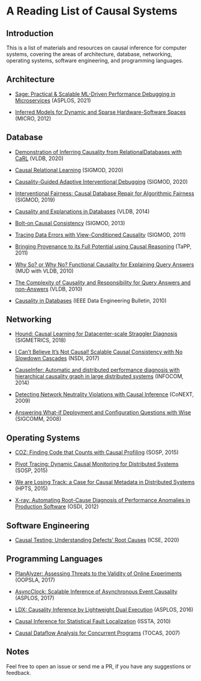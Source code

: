 # A Reading List of Causal Systems

## Introduction

This is a list of materials and resources on causal inference for computer systems, covering the areas of architecture, database, networking, operating systems, software engineering, and programming languages.


## Architecture

* [Sage: Practical & Scalable ML-Driven Performance Debugging in Microservices](https://asplos-conference.org/abstracts/asplos21-paper85-extended_abstract.pdf) (ASPLOS, 2021)

* [Inferred Models for Dynamic and Sparse Hardware-Software Spaces](https://www.seas.upenn.edu/~leebcc/documents/wu2012-micro.pdf) (MICRO, 2012)


## Database 

* [Demonstration of Inferring Causality from RelationalDatabases with CaRL](http://www.vldb.org/pvldb/vol13/p2985-kayali.pdf) (VLDB, 2020) 

* [Causal Relational Learning](https://users.cs.duke.edu/~sudeepa/papers/CARL-SIGMOD2020.pdf) (SIGMOD, 2020) 

* [Causality-Guided Adaptive Interventional Debugging](https://people.cs.umass.edu/~ameli/projects/causality/papers/aid.pdf) (SIGMOD, 2020) 

* [Interventional Fairness: Causal Database Repair for Algorithmic Fairness](https://dl.acm.org/doi/10.1145/3299869.3319901) (SIGMOD, 2019) 

* [Causality and Explanations in Databases](http://www.vldb.org/pvldb/vol7/p1715-meliou.pdf) (VLDB, 2014) 

* [Bolt-on Causal Consistency](https://people.eecs.berkeley.edu/~alig/papers/bolt-on-causal-consistency) (SIGMOD, 2013) 

* [Tracing Data Errors with View-Conditioned Causality](https://people.cs.umass.edu/~ameli/projects/causality/papers/sigmod320-Meliou.pdf) (SIGMOD, 2011) 

* [Bringing Provenance to its Full Potential using Causal Reasoning](https://people.cs.umass.edu/~ameli/projects/causality/papers/TaPP2011.pdf) (TaPP, 2011) 

* [Why So? or Why No? Functional Causality for Explaining Query Answers](https://people.cs.umass.edu/~ameli/projects/causality/papers/MUD2010.pdf) (MUD with VLDB, 2010) 

* [The Complexity of Causality and Responsibility for Query Answers and non-Answers](http://www.vldb.org/pvldb/vol4/p34-meliou.pdf) (VLDB, 2010) 

* [Causality in Databases](http://sites.computer.org/debull/A10sept/suciu.pdf) (IEEE Data Engineering Bulletin, 2010) 


## Networking 

* [Hound: Causal Learning for Datacenter-scale Straggler Diagnosis](https://www.seas.upenn.edu/~leebcc/documents/zheng18-sigmetrics.pdf) (SIGMETRICS, 2018) 

* [I Can’t Believe It’s Not Causal! Scalable Causal Consistency with No Slowdown Cascades](https://www.cs.cornell.edu/lorenzo/papers/Mehdi17Occult.pdf) (NSDI, 2017) 

* [CauseInfer: Automatic and distributed performance diagnosis with hierarchical causality graph in large distributed systems](https://ieeexplore.ieee.org/document/6848128) (INFOCOM, 2014) 

* [Detecting Network Neutrality Violations with Causal Inference](http://conferences.sigcomm.org/co-next/2009/papers/Tariq.pdf) (CoNEXT, 2009) 

* [Answering What-if Deployment and Configuration Questions with Wise](https://dl.acm.org/doi/10.1145/1402946.1402971) (SIGCOMM, 2008) 


## Operating Systems

* [COZ: Finding Code that Counts with Causal Profiling](https://www.sigops.org/s/conferences/sosp/2015/current/2015-Monterey/printable/090-curtsinger.pdf) (SOSP, 2015) 

* [Pivot Tracing: Dynamic Causal Monitoring for Distributed Systems](https://people.mpi-sws.org/~jcmace/papers/mace2015pivot.pdf) (SOSP, 2015) 

* [We are Losing Track: a Case for Causal Metadata in Distributed Systems](https://people.mpi-sws.org/~jcmace/papers/fonseca2015hpts.pdf) (HPTS, 2015) 

* [X-ray: Automating Root-Cause Diagnosis of Performance Anomalies in Production
Software](https://www.usenix.org/system/files/conference/osdi12/osdi12-final-33.pdf) (OSDI, 2012) 


## Software Engineering

* [Causal Testing: Understanding Defects’ Root Causes](https://people.cs.umass.edu/~brun/pubs/pubs/Johnson20icse.pdf) (ICSE, 2020)


## Programming Languages

* [PlanAlyzer: Assessing Threats to the Validity of Online Experiments](https://dl.acm.org/doi/10.1145/3360608) (OOPSLA, 2017)

* [AsyncClock: Scalable Inference of Asynchronous Event Causality](https://dl.acm.org/doi/abs/10.1145/3093336.3037712) (ASPLOS, 2017)

* [LDX: Causality Inference by Lightweight Dual Execution](https://dl.acm.org/doi/abs/10.1145/2872362.2872395) (ASPLOS, 2016)

* [Causal Inference for Statistical Fault Localization](https://dl.acm.org/doi/10.1145/1831708.1831717) (ISSTA, 2010)

* [Causal Dataflow Analysis for Concurrent Programs](http://madhu.cs.illinois.edu/tacas07.pdf) (TOCAS, 2007)


## Notes

Feel free to open an issue or send me a PR, if you have any suggestions or feedback. 

